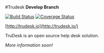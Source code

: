 #Trudesk
__Develop Branch__

[![Build Status](https://travis-ci.org/polonel/trudesk.svg?branch=develop)](https://travis-ci.org/polonel/trudesk)
[![Coverage Status](https://coveralls.io/repos/polonel/trudesk/badge.svg?branch=develop&service=github)](https://coveralls.io/github/polonel/trudesk?branch=develop)

[http://trudesk.io](http://trudesk.io/)

TruDesk is an open source help desk solution.

*More information soon!*
